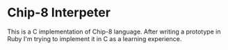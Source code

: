 # Chip-8 Interpeter

This is a C implementation of Chip-8 language.
After writing a prototype in Ruby I'm trying to implement it in C as a learning experience.